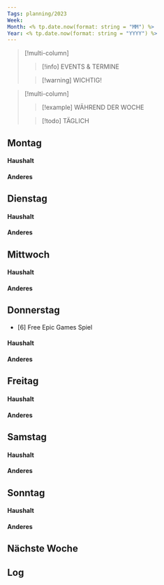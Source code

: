 ```yaml
---
Tags: planning/2023 
Week: 
Month: <% tp.date.now(format: string = "MM") %> 
Year: <% tp.date.now(format: string = "YYYY") %>
---
```


> [!multi-column]
>> [!info] EVENTS & TERMINE 
> 
>> [!warning] WICHTIG!
 
> [!multi-column]
>> [!example] WÄHREND DER WOCHE 
> 
>> [!todo] TÄGLICH

## Montag
#### Haushalt 


#### Anderes


## Dienstag
#### Haushalt 


#### Anderes


## Mittwoch
#### Haushalt 


#### Anderes


## Donnerstag
- [6] Free Epic Games Spiel  
#### Haushalt 


#### Anderes


## Freitag
#### Haushalt 


#### Anderes


## Samstag
#### Haushalt 


#### Anderes


## Sonntag
#### Haushalt 


#### Anderes


## Nächste Woche

## Log 